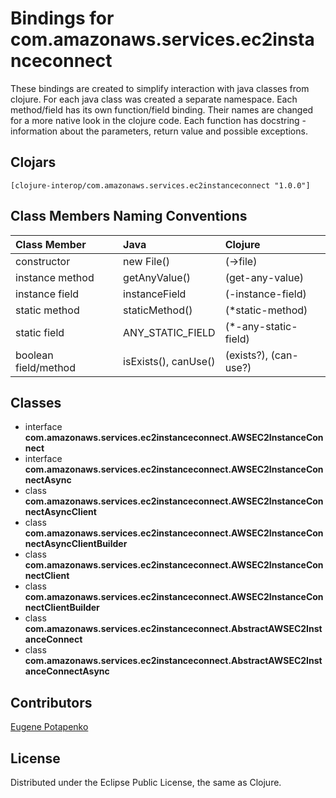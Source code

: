 # Bindings for com.amazonaws.services.ec2instanceconnect

These bindings are created to simplify interaction with java classes from clojure.
For each java class was created a separate namespace.
Each method/field has its own function/field binding.
Their names are changed for a more native look in the clojure code. Each function has docstring - information about the parameters, return value and possible exceptions.

## Clojars

```
[clojure-interop/com.amazonaws.services.ec2instanceconnect "1.0.0"]
```

## Class Members Naming Conventions

| Class Member | Java | Clojure |
|:--|:--|:--|
| constructor | new File() | (->file) |
| instance method | getAnyValue() | (get-any-value) |
| instance field | instanceField | (-instance-field) |
| static method | staticMethod() | (*static-method) |
| static field | ANY_STATIC_FIELD | (*-any-static-field) |
| boolean field/method | isExists(), canUse() | (exists?), (can-use?) |

## Classes

- interface **com.amazonaws.services.ec2instanceconnect.AWSEC2InstanceConnect**
- interface **com.amazonaws.services.ec2instanceconnect.AWSEC2InstanceConnectAsync**
- class **com.amazonaws.services.ec2instanceconnect.AWSEC2InstanceConnectAsyncClient**
- class **com.amazonaws.services.ec2instanceconnect.AWSEC2InstanceConnectAsyncClientBuilder**
- class **com.amazonaws.services.ec2instanceconnect.AWSEC2InstanceConnectClient**
- class **com.amazonaws.services.ec2instanceconnect.AWSEC2InstanceConnectClientBuilder**
- class **com.amazonaws.services.ec2instanceconnect.AbstractAWSEC2InstanceConnect**
- class **com.amazonaws.services.ec2instanceconnect.AbstractAWSEC2InstanceConnectAsync**

## Contributors

[Eugene Potapenko](https://github.com/potapenko/)

## License

Distributed under the Eclipse Public License, the same as Clojure.
